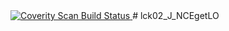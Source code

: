 <a href="https://scan.coverity.com/projects/wendyzhang1121-lck02_j_ncegetlo">
  <img alt="Coverity Scan Build Status"
       src="https://scan.coverity.com/projects/9524/badge.svg"/>
</a># lck02_J_NCEgetLO
